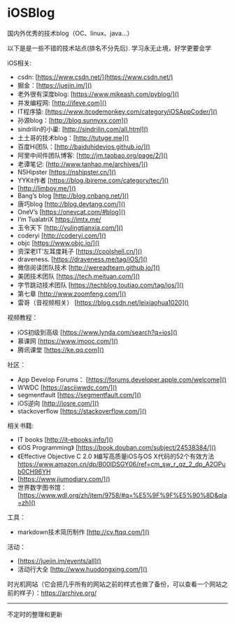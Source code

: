 # iOSBlog
国内外优秀的技术blog（OC、linux、java...）

 以下是是一些不错的技术站点(排名不分先后).  学习永无止境，好学更要会学

iOS相关:

* csdn: [https://www.csdn.net/](https://www.csdn.net/)
* 掘金：[https://juejin.im/]()
* 老外很有深度blog: [https://www.mikeash.com/pyblog/]()
* 并发编程网:  [http://ifeve.com]()
* IT程序猿: [https://www.itcodemonkey.com/category/iOSAppCoder/]()
* 孙源blog：[http://blog.sunnyxx.com]()
* sindrilin的小巢:  [http://sindrilin.com/all.html]()
* 土土哥的技术blog：[http://tutuge.me]()
* 百度Hi团队：[http://baiduhidevios.github.io/]()
* 阿里中间件团队博客: [http://jm.taobao.org/page/2/]()
* 老谭笔记: [http://www.tanhao.me/archives/]()
* NSHipster [https://nshipster.cn/]()
* YYKit作者 [https://blog.ibireme.com/category/tec/]()
* [http://limboy.me/]()
* Bang’s blog [http://blog.cnbang.net/]()
* 唐巧blog [http://blog.devtang.com/]()
* OneV’s [https://onevcat.com/#blog]()
* I’m TualatriX [https://imtx.me/ ]()
* 玉令天下 [http://yulingtianxia.com/]()
* coderyi   [http://coderyi.com/]()
* objc  [https://www.objc.io/]()
* 资深老IT’左耳度耗子  [https://coolshell.cn/]()
* draveness.  [https://draveness.me/tag/iOS/]()
* 微信阅读团队技术  [http://wereadteam.github.io/]()
* 美团技术团队 [https://tech.meituan.com/]()
* 字节跳动技术团队 [https://techblog.toutiao.com/tag/ios/]()
* 第七章 [http://www.zoomfeng.com/]()
* 雷哥（音视频相关） [https://blog.csdn.net/leixiaohua1020]()

视频教程：

* iOS初级到高级 [https://www.lynda.com/search?q=ios]()
* 慕课网 [https://www.imooc.com/]()
*  腾讯课堂 [https://ke.qq.com]()

社区：

* App Develop Forums： [https://forums.developer.apple.com/welcome]()
*  WWDC [https://asciiwwdc.com/]()
*  segmentfault  [https://segmentfault.com/]()
*  iOS逆向 [http://iosre.com/]()
*  stackoverflow [https://stackoverflow.com/]()

相关书籍:

*  IT books [http://it-ebooks.info/]()
*  《iOS Programming》    [https://book.douban.com/subject/24538384/]()
*   《Effective Objective C 2.0 》编写高质量iOS与OS X代码的52个有效方法 [https://www.amazon.cn/dp/B00IDSGY06/ref=cm_sw_r_qz_2_dp_A2OPub0CH96YH
]()  
*   [https://www.jiumodiary.com/]()
*   世界数字图书馆：[https://www.wdl.org/zh/item/9758/#q=%E5%9F%9F%E5%90%8D&qla=zh]()

工具：

*  markdown技术简历制作  [http://cv.ftqq.com/]()

活动：

*   [https://juejin.im/events/all]()
*   活动行大全 [http://www.huodongxing.com/]()

时光机网站（它会把几乎所有的网站之前的样式也做了备份，可以查看一个网站之前的样子）：[https://archive.org/
]()

---

不定时的整理和更新
